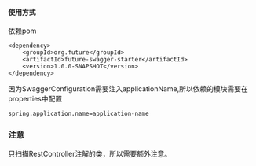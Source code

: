 #### 使用方式
依赖pom
```pom
<dependency>
    <groupId>org.future</groupId>
    <artifactId>future-swagger-starter</artifactId>
    <version>1.0.0-SNAPSHOT</version>
</dependency>
```
因为SwaggerConfiguration需要注入applicationName,所以依赖的模块需要在properties中配置
```properties
spring.application.name=application-name
```
### 注意
只扫描RestController注解的类，所以需要额外注意。